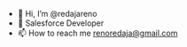- 👋 Hi, I’m @redajareno
- 👀 Salesforce Developer
- 📫 How to reach me renoredaja@gmail.com

<!---
redajareno/redajareno is a ✨ special ✨ repository because its `README.md` (this file) appears on your GitHub profile.
You can click the Preview link to take a look at your changes.
--->
